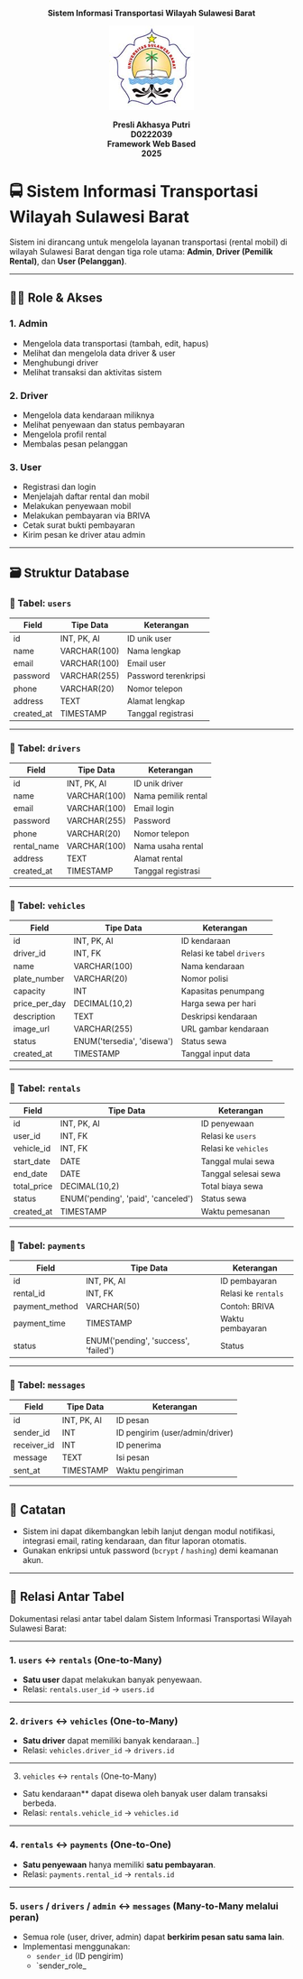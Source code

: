 
<p align="center"><strong>Sistem Informasi Transportasi Wilayah Sulawesi Barat</strong></p>

<div align="center">

![logo_unsulbar](public/logo.jpg)



<b>Presli Akhasya Putri</b><br>
<b>D0222039</b><br>
<b>Framework Web Based</b><br>
<b>2025</b>
</div>

# 🚍 Sistem Informasi Transportasi Wilayah Sulawesi Barat

Sistem ini dirancang untuk mengelola layanan transportasi (rental mobil) di wilayah Sulawesi Barat dengan tiga role utama: **Admin**, **Driver (Pemilik Rental)**, dan **User (Pelanggan)**.

---

## 🧑‍💼 Role & Akses

### 1. Admin
- Mengelola data transportasi (tambah, edit, hapus)
- Melihat dan mengelola data driver & user
- Menghubungi driver
- Melihat transaksi dan aktivitas sistem

### 2. Driver
- Mengelola data kendaraan miliknya
- Melihat penyewaan dan status pembayaran
- Mengelola profil rental
- Membalas pesan pelanggan

### 3. User
- Registrasi dan login
- Menjelajah daftar rental dan mobil
- Melakukan penyewaan mobil
- Melakukan pembayaran via BRIVA
- Cetak surat bukti pembayaran
- Kirim pesan ke driver atau admin

---

## 🗃️ Struktur Database

### 📁 Tabel: `users`
| Field      | Tipe Data       | Keterangan              |
|------------|------------------|--------------------------|
| id         | INT, PK, AI      | ID unik user             |
| name       | VARCHAR(100)     | Nama lengkap             |
| email      | VARCHAR(100)     | Email user               |
| password   | VARCHAR(255)     | Password terenkripsi     |
| phone      | VARCHAR(20)      | Nomor telepon            |
| address    | TEXT             | Alamat lengkap           |
| created_at | TIMESTAMP        | Tanggal registrasi       |

---

### 📁 Tabel: `drivers`
| Field        | Tipe Data       | Keterangan                |
|--------------|------------------|----------------------------|
| id           | INT, PK, AI      | ID unik driver             |
| name         | VARCHAR(100)     | Nama pemilik rental        |
| email        | VARCHAR(100)     | Email login                |
| password     | VARCHAR(255)     | Password                   |
| phone        | VARCHAR(20)      | Nomor telepon              |
| rental_name  | VARCHAR(100)     | Nama usaha rental          |
| address      | TEXT             | Alamat rental              |
| created_at   | TIMESTAMP        | Tanggal registrasi         |

---

### 📁 Tabel: `vehicles`
| Field         | Tipe Data       | Keterangan                      |
|---------------|------------------|----------------------------------|
| id            | INT, PK, AI      | ID kendaraan                     |
| driver_id     | INT, FK          | Relasi ke tabel `drivers`        |
| name          | VARCHAR(100)     | Nama kendaraan                   |
| plate_number  | VARCHAR(20)      | Nomor polisi                     |
| capacity      | INT              | Kapasitas penumpang              |
| price_per_day | DECIMAL(10,2)    | Harga sewa per hari              |
| description   | TEXT             | Deskripsi kendaraan              |
| image_url     | VARCHAR(255)     | URL gambar kendaraan             |
| status        | ENUM('tersedia', 'disewa') | Status sewa         |
| created_at    | TIMESTAMP        | Tanggal input data               |

---

### 📁 Tabel: `rentals`
| Field         | Tipe Data       | Keterangan                        |
|---------------|------------------|------------------------------------|
| id            | INT, PK, AI      | ID penyewaan                       |
| user_id       | INT, FK          | Relasi ke `users`                  |
| vehicle_id    | INT, FK          | Relasi ke `vehicles`               |
| start_date    | DATE             | Tanggal mulai sewa                 |
| end_date      | DATE             | Tanggal selesai sewa               |
| total_price   | DECIMAL(10,2)    | Total biaya sewa                   |
| status        | ENUM('pending', 'paid', 'canceled') | Status sewa  |
| created_at    | TIMESTAMP        | Waktu pemesanan                    |

---

### 📁 Tabel: `payments`
| Field         | Tipe Data       | Keterangan                        |
|---------------|------------------|------------------------------------|
| id            | INT, PK, AI      | ID pembayaran                      |
| rental_id     | INT, FK          | Relasi ke `rentals`                |
| payment_method| VARCHAR(50)      | Contoh: BRIVA                      |
| payment_time  | TIMESTAMP        | Waktu pembayaran                   |
| status        | ENUM('pending', 'success', 'failed') | Status       |

---

### 📁 Tabel: `messages`
| Field         | Tipe Data       | Keterangan                        |
|---------------|------------------|------------------------------------|
| id            | INT, PK, AI      | ID pesan                           |
| sender_id     | INT              | ID pengirim (user/admin/driver)    |
| receiver_id   | INT              | ID penerima                        |
| message       | TEXT             | Isi pesan                          |
| sent_at       | TIMESTAMP        | Waktu pengiriman                   |

---

## 📌 Catatan
- Sistem ini dapat dikembangkan lebih lanjut dengan modul notifikasi, integrasi email, rating kendaraan, dan fitur laporan otomatis.
- Gunakan enkripsi untuk password (`bcrypt` / `hashing`) demi keamanan akun.

---

## 🔗 Relasi Antar Tabel

Dokumentasi relasi antar tabel dalam Sistem Informasi Transportasi Wilayah Sulawesi Barat:

---

### 1. `users` ↔ `rentals` (One-to-Many)
- **Satu user** dapat melakukan banyak penyewaan.
- Relasi: `rentals.user_id` → `users.id`

---

### 2. `drivers` ↔ `vehicles` (One-to-Many)
- **Satu driver** dapat memiliki banyak kendaraan..]
- Relasi: `vehicles.driver_id` → `drivers.id`

---

3. `vehicles` ↔ `rentals` (One-to-Many)
- Satu kendaraan** dapat disewa oleh banyak user dalam transaksi berbeda.
- Relasi: `rentals.vehicle_id` → `vehicles.id`

---

### 4. `rentals` ↔ `payments` (One-to-One)
- **Satu penyewaan** hanya memiliki **satu pembayaran**.
- Relasi: `payments.rental_id` → `rentals.id`

---

### 5. `users` / `drivers` / `admin` ↔ `messages` (Many-to-Many melalui peran)
- Semua role (user, driver, admin) dapat **berkirim pesan satu sama lain**.
- Implementasi menggunakan:
  - `sender_id` (ID pengirim)
  - `sender_role_


